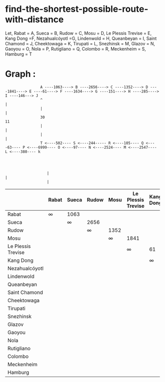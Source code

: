 # find-the-shortest-possible-route-with-distance
Let, Rabat = A, Sueca = B, Rudow = C, Mosu = D, Le Plessis Trevise = E, Kang Dong =F, Nezahualcóyotl =G, Lindenwold = H, Queanbeyan = I, Saint Chamond = J, Cheektowaga = K, Tirupati = L, Snezhinsk = M, Glazov = N, Gaoyou = O, Nola = P, Rutigliano = Q, Colombo = R, Meckenheim = S, Hamburg = T

# Graph : 

                    A ----1063----> B ----2656----> C ----1352----> D ----1841----> E ----61----> F ----1634----> G ----151----> H ----285----> I ----146---> J 
                    ^                                                                                                                                         |
                    |                                                                                                                                         |
                    30                                                                                                                                        11
                    |                                                                                                                                         |
                    |                                                                                                                                         |
                    T <----502---- S <----244----- R <----105---- Q <----63---- P <----6999---- O <----97---- N <----2524---- M <----2547---- L <----380---- k
                                                                                                                                                
                                                                                                                                                
                                                                                                                                                
                                                                                                                                                 
                       |                                                                                                                                                         |
                       |


|       | Rabat | Sueca | Rudow | Mosu | Le Plessis Trevise |Kang Dong|Nezahualcóyotl|Lindenwold|Queanbeyan|Saint Chamond| Cheektowaga|Tirupati|Snezhinsk | Glazov | Gaoyou |Nola |Rutigliano| Colombo | Meckenheim | Hamburg|
| ----- | ----- | ----- | ----- |----- | ------------------ | ------- | ------------ |--------- |--------- | ----------- | ---------- | ------ | -------- |------- |------- |------|--------- | ------- | ---------- | ------ |
| Rabat |∞| 1063  | 
| Sueca ||∞| 2656  |      
| Rudow |||∞| 1352 | 
| Mosu  ||||∞| 1841 |
| Le Plessis Trevise |||||∞|61|
|Kang Dong||||||∞|1634|
|Nezahualcóyotl|||||||∞|151|
|Lindenwold||||||||∞|285|
|Queanbeyan|||||||||∞|146|
|Saint Chamond||||||||||∞|11|
|Cheektowaga|||||||||||∞|380|
|Tirupati||||||||||||∞|2547|
|Snezhinsk |||||||||||||∞|2524|
|Glazov||||||||||||||∞|97|
|Gaoyou |||||||||||||||∞|6999|
|Nola ||||||||||||||||∞|63|
|Rutigliano|||||||||||||||||∞|105|
|Colombo ||||||||||||||||||∞|244|
|Meckenheim||||||||||||||||||||∞|502|
|Hamburg||||||||||||||||||||∞|30|
